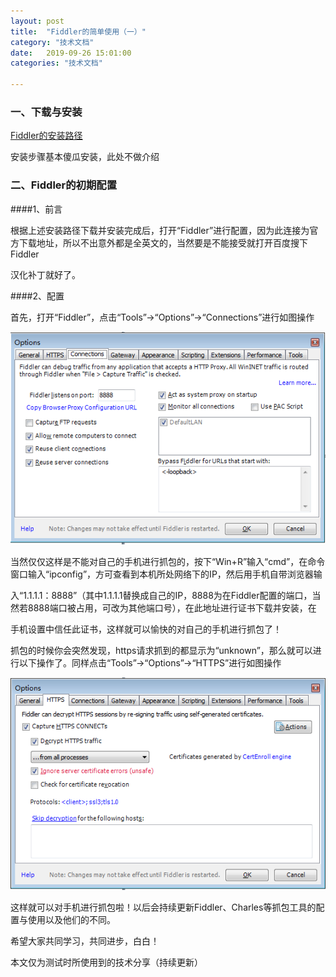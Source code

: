 ```yaml
---
layout: post
title:  "Fiddler的简单使用（一）"
category: "技术文档"
date:   2019-09-26 15:01:00
categories: "技术文档"

---
```


### 一、下载与安装
[Fiddler的安装路径](https://www.telerik.com/fiddler)

 安装步骤基本傻瓜安装，此处不做介绍

### 二、Fiddler的初期配置

####1、前言

 根据上述安装路径下载并安装完成后，打开“Fiddler”进行配置，因为此连接为官方下载地址，所以不出意外都是全英文的，当然要是不能接受就打开百度搜下Fiddler
 
 汉化补丁就好了。

####2、配置

 首先，打开“Fiddler”，点击“Tools”→“Options”→“Connections”进行如图操作

![](https://github.com/LuGuiXin/luguixin.github.io/raw/master/images/jekyll/Fiddler-connections.png)

 当然仅仅这样是不能对自己的手机进行抓包的，按下“Win+R”输入“cmd”，在命令窗口输入“ipconfig”，方可查看到本机所处网络下的IP，然后用手机自带浏览器输

 入“1.1.1.1：8888”（其中1.1.1.1替换成自己的IP，8888为在Fiddler配置的端口，当然若8888端口被占用，可改为其他端口号），在此地址进行证书下载并安装，在

 手机设置中信任此证书，这样就可以愉快的对自己的手机进行抓包了！

 抓包的时候你会突然发现，https请求抓到的都显示为“unknown”，那么就可以进行以下操作了。同样点击“Tools”→“Options”→“HTTPS”进行如图操作

![](https://github.com/LuGuiXin/luguixin.github.io/raw/master/images/jekyll/HTTPS.png)

 这样就可以对手机进行抓包啦！以后会持续更新Fiddler、Charles等抓包工具的配置与使用以及他们的不同。

 希望大家共同学习，共同进步，白白！

本文仅为测试时所使用到的技术分享（持续更新）
